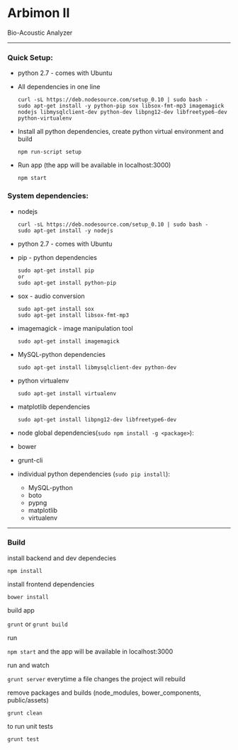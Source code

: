 # Arbimon II
Bio-Acoustic Analyzer

---
### Quick Setup:
 - python 2.7 - comes with Ubuntu
 
 - All dependencies  in one line
   ```
   curl -sL https://deb.nodesource.com/setup_0.10 | sudo bash -
   sudo apt-get install -y python-pip sox libsox-fmt-mp3 imagemagick nodejs libmysqlclient-dev python-dev libpng12-dev libfreetype6-dev python-virtualenv
   ```
   
   
 - Install all python dependencies, create python virtual environment and build
    ```
    npm run-script setup
    ```
    
    
 - Run app (the app will be available in localhost:3000)
    ```
    npm start
    ```

### System dependencies:

 - nodejs
   ```
   curl -sL https://deb.nodesource.com/setup_0.10 | sudo bash -
   sudo apt-get install -y nodejs
   ```
   
   
 - python 2.7 - comes with Ubuntu
   
   
 - pip - python dependencies
   ```
   sudo apt-get install pip
   or
   sudo apt-get install python-pip
   ```
   
   
 - sox - audio conversion
   ```
   sudo apt-get install sox
   sudo apt-get install libsox-fmt-mp3
   ```
   
   
 - imagemagick - image manipulation tool
   ```
   sudo apt-get install imagemagick
   ```
   
   
 - MySQL-python dependencies
   ```
   sudo apt-get install libmysqlclient-dev python-dev
   ```
   
 - python virtualenv
   ```
   sudo apt-get install virtualenv
   ```
      
 - matplotlib dependencies
   ```
   sudo apt-get install libpng12-dev libfreetype6-dev
   ```
      
 - node global dependencies(`sudo npm install -g <package>`):
  - bower
  - grunt-cli
  
  
 - individual python dependencies (`sudo pip install`):
    - MySQL-python 
    - boto 
    - pypng  
    - matplotlib
    - virtualenv
    
---

### Build

install backend and dev dependecies 

`npm install`

install frontend dependencies 

`bower install`

build app

`grunt` or `grunt build`

run

`npm start` and the app will be available in localhost:3000

run and watch

`grunt server` everytime a file changes the project will rebuild

remove packages and builds (node_modules, bower_components, public/assets)

`grunt clean` 

to run unit tests 

`grunt test`
